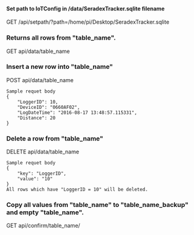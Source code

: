 #### Set path to IoTConfig in /data/SeradexTracker.sqlite filename
GET /api/setpath/?path=/home/pi/Desktop/SeradexTracker.sqlite


### Returns all rows from "table_name".
GET api/data/table_name

### Insert a new row into "table_name"
POST api/data/table_name

    Sample requet body
    {
        "LoggerID": 10,
        "DeviceID": "0660AF02",
        "LogDateTime": "2016-08-17 13:48:57.115331",
        "Distance": 20
    }

### Delete a row from "table_name"
DELETE api/data/table_name
    
    Sample requet body
    {
        "key": "LoggerID",
        "value": "10"
    }
    All rows which have "LoggerID = 10" will be deleted.


### Copy all values from "table_name" to "table_name_backup" and empty "table_name".
GET api/confirm/table_name/
